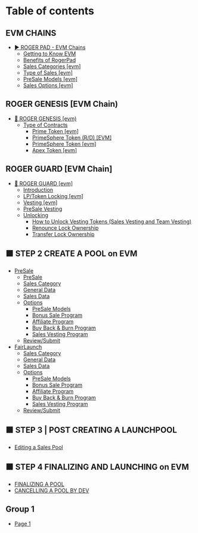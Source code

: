# Table of contents

## EVM CHAINS

* [▶️ ROGER PAD - EVM Chains](README.md)
  * [Getting to Know EVM](evm-chains/roger-pad-evm-chains/getting-to-know-evm.md)
  * [Benefits of RogerPad](evm-chains/roger-pad-evm-chains/benefits-of-rogerpad.md)
  * [Sales Categories \[evm\]](evm-chains/roger-pad-evm-chains/sales-categories-evm.md)
  * [Type of Sales \[evm\]](evm-chains/roger-pad-evm-chains/type-of-sales-evm.md)
  * [PreSale Models \[evm\]](evm-chains/roger-pad-evm-chains/presale-models-evm.md)
  * [Sales Options \[evm\]](evm-chains/roger-pad-evm-chains/sales-options-evm.md)

## ROGER GENESIS \[EVM Chain)

* [🐴 ROGER GENESIS \[evm)](roger-genesis-evm-chain/roger-genesis-evm/README.md)
  * [Type of Contracts](roger-genesis-evm-chain/roger-genesis-evm/type-of-contracts/README.md)
    * [Prime Token \[evm\]](roger-genesis-evm-chain/roger-genesis-evm/type-of-contracts/prime-token-evm.md)
    * [PrimeSphere Token  (R/D) \[EVM\]](roger-genesis-evm-chain/roger-genesis-evm/type-of-contracts/primesphere-token-r-d-evm.md)
    * [PrimeSphere Token \[evm\]](roger-genesis-evm-chain/roger-genesis-evm/type-of-contracts/primesphere-token-evm.md)
    * [Apex Token \[evm\]](roger-genesis-evm-chain/roger-genesis-evm/type-of-contracts/apex-token-evm.md)

## ROGER GUARD \[EVM Chain]

* [🛅 ROGER GUARD \[evm\]](roger-guard-evm-chain/roger-guard-evm/README.md)
  * [Introduction](roger-guard-evm-chain/roger-guard-evm/introduction.md)
  * [LP/Token Locking \[evm\]](roger-guard-evm-chain/roger-guard-evm/lp-token-locking-evm.md)
  * [Vesting \[evm\]](roger-guard-evm-chain/roger-guard-evm/vesting-evm.md)
  * [PreSale Vesting](roger-guard-evm-chain/roger-guard-evm/presale-vesting.md)
  * [Unlocking](roger-guard-evm-chain/roger-guard-evm/unlocking/README.md)
    * [How to Unlock Vesting Tokens (Sales Vesting and Team Vesting)](roger-guard-evm-chain/roger-guard-evm/unlocking/how-to-unlock-vesting-tokens-sales-vesting-and-team-vesting.md)
    * [Renounce Lock Ownership](roger-guard-evm-chain/roger-guard-evm/unlocking/renounce-lock-ownership.md)
    * [Transfer Lock Ownership](roger-guard-evm-chain/roger-guard-evm/unlocking/transfer-lock-ownership.md)

## 🟪 STEP 2 CREATE A POOL on EVM

* [PreSale](step-2-create-a-pool-on-evm/presale/README.md)
  * [PreSale](step-2-create-a-pool-on-evm/presale/presale.md)
  * [Sales Category](step-2-create-a-pool-on-evm/presale/sales-category.md)
  * [General Data](step-2-create-a-pool-on-evm/presale/general-data.md)
  * [Sales Data](step-2-create-a-pool-on-evm/presale/sales-data.md)
  * [Options](step-2-create-a-pool-on-evm/presale/options/README.md)
    * [PreSale Models](step-2-create-a-pool-on-evm/presale/options/presale-models.md)
    * [Bonus Sale Program](step-2-create-a-pool-on-evm/presale/options/bonus-sale-program.md)
    * [Affiliate Program](step-2-create-a-pool-on-evm/presale/options/affiliate-program.md)
    * [Buy Back & Burn Program](step-2-create-a-pool-on-evm/presale/options/buy-back-and-burn-program.md)
    * [Sales Vesting Program](step-2-create-a-pool-on-evm/presale/options/sales-vesting-program.md)
  * [Review/Submit](step-2-create-a-pool-on-evm/presale/review-submit.md)
* [FairLaunch](step-2-create-a-pool-on-evm/fairlaunch/README.md)
  * [Sales Category](step-2-create-a-pool-on-evm/fairlaunch/sales-category.md)
  * [General Data](step-2-create-a-pool-on-evm/fairlaunch/general-data.md)
  * [Sales Data](step-2-create-a-pool-on-evm/fairlaunch/sales-data.md)
  * [Options](step-2-create-a-pool-on-evm/fairlaunch/options/README.md)
    * [PreSale Models](step-2-create-a-pool-on-evm/fairlaunch/options/presale-models.md)
    * [Bonus Sale Program](step-2-create-a-pool-on-evm/fairlaunch/options/bonus-sale-program.md)
    * [Affiliate Program](step-2-create-a-pool-on-evm/fairlaunch/options/affiliate-program.md)
    * [Buy Back & Burn Program](step-2-create-a-pool-on-evm/fairlaunch/options/buy-back-and-burn-program.md)
    * [Sales Vesting Program](step-2-create-a-pool-on-evm/fairlaunch/options/sales-vesting-program.md)
  * [Review/Submit](step-2-create-a-pool-on-evm/fairlaunch/review-submit.md)

## 🟩 STEP 3 | POST CREATING A LAUNCHPOOL

* [Editing a Sales Pool](step-3-or-post-creating-a-launchpool/editing-a-sales-pool.md)

## 🟧 STEP 4 FINALIZING AND LAUNCHING on EVM

* [FINALIZING A POOL](step-4-finalizing-and-launching-on-evm/finalizing-a-pool.md)
* [CANCELLING A POOL BY DEV](step-4-finalizing-and-launching-on-evm/cancelling-a-pool-by-dev.md)

## Group 1

* [Page 1](group-1/page-1.md)
